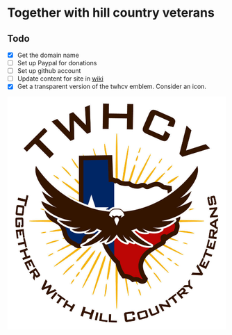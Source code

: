 # Together with hill country veterans

## Todo
- [x] Get the domain name
- [ ] Set up Paypal for donations
- [ ] Set up github account
- [ ] Update content for site in [wiki](https://github.com/voodoo/twhcv/wiki)
- [x] Get a transparent version of the twhcv emblem. Consider an icon.

![TWHCV](twhcv.jpg)
